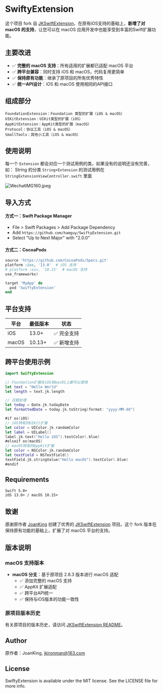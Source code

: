 <p align="center">
<!-- <a href="https://cocoapods.org/pods/SwiftyExtension"><img src="https://img.shields.io/cocoapods/v/SwiftyExtension.svg?style=flat"></a>
<a href="https://github.com/JoanKing/SwiftyExtension/blob/master/LICENSE"><img src="https://img.shields.io/cocoapods/l/SwiftyExtension.svg?style=flat"></a>
<a href="https://cocoapods.org/pods/SwiftyExtension"><img src="https://img.shields.io/cocoapods/p/SwiftyExtension.svg?style=flat"></a> -->
</p>

# SwiftyExtension

这个项目 fork 自 [JKSwiftExtension](https://github.com/JoanKing/JKSwiftExtension)，在原有iOS支持的基础上，**新增了对 macOS 的支持**，让您可以在 macOS 应用开发中也能享受到丰富的Swift扩展功能。

## 主要改进

- ✅ **完整的 macOS 支持**：所有适用的扩展都已适配 macOS 平台
- ✅ **跨平台兼容**：同时支持 iOS 和 macOS，代码复用更简单
- ✅ **保持原有功能**：继承了原项目的所有优秀特性
- ✅ **统一API设计**：iOS 和 macOS 使用相同的API接口

## 组成部分  

    FoundationExtension：Foundation 类型的扩展（iOS & macOS）
    UIKitExtension：UIKit类型的扩展（iOS）
    AppKitExtension：AppKit类型的扩展（macOS）
    Protocol：协议工具（iOS & macOS）
    SmallTools：其他小工具（iOS & macOS）
    
## 使用说明

每一个 `Extension` 都会对应一个测试用例的类，如果没有的说明还没有完善，如： String 的分类 `String+Extension` 的测试用例在 `StringExtensionViewController.swift` 里面

![WechatIMG160.jpeg](https://upload-images.jianshu.io/upload_images/1728484-f0bcaccd3f7d26b3.jpeg?imageMogr2/auto-orient/strip%7CimageView2/2/w/1024)
   
## 导入方式

#### 方式一：Swift Package Manager

- File > Swift Packages > Add Package Dependency
- Add `https://github.com/hamguy/SwiftyExtension.git`
- Select "Up to Next Major" with "2.0.0"

#### 方式二：CocoaPods

```ruby
source 'https://github.com/CocoaPods/Specs.git'
platform :ios, '13.0'  # iOS 支持
# platform :osx, '10.15'  # macOS 支持
use_frameworks!

target 'MyApp' do
  pod 'SwiftyExtension'
end
```

## 平台支持

| 平台 | 最低版本 | 状态 |
|------|----------|------|
| iOS | 13.0+ | ✅ 完全支持 |
| macOS | 10.13+ | ✅ 新增支持 |

## 跨平台使用示例

```swift
import SwiftyExtension

// Foundation扩展在iOS和macOS上都可以使用
let text = "Hello World"
let length = text.jk.length

// 日期处理
let today = Date.jk.todayDate
let formattedDate = today.jk.toString(format: "yyyy-MM-dd")

#if os(iOS)
// iOS特有的UIKit扩展
let color = UIColor.jk.randomColor
let label = UILabel()
label.jk.text("Hello iOS").textColor(.blue)
#elseif os(macOS)
// macOS特有的AppKit扩展
let color = NSColor.jk.randomColor
let textField = NSTextField()
textField.jk.stringValue("Hello macOS").textColor(.blue)
#endif
```

## Requirements

    Swift 5.0+
    iOS 13.0+ / macOS 10.15+
    
## 致谢

感谢原作者 [JoanKing](https://github.com/JoanKing) 创建了优秀的 [JKSwiftExtension](https://github.com/JoanKing/JKSwiftExtension) 项目。这个 fork 版本在保持原有功能的基础上，扩展了对 macOS 平台的支持。


## 版本说明

### macOS 支持版本
- **macOS 分支**：基于原项目 2.8.3 版本进行 macOS 适配
  - ✅ 添加完整的 macOS 支持
  - ✅ AppKit 扩展适配
  - ✅ 跨平台API统一
  - ✅ 保持与iOS版本的功能一致性

### 原项目版本历史
有关原项目的版本历史，请访问 [JKSwiftExtension README](https://github.com/JoanKing/JKSwiftExtension/blob/master/README.md)。

## Author

原作者：JoanKing, jkironman@163.com

## License

SwiftyExtension is available under the MIT license. See the LICENSE file for more info.
